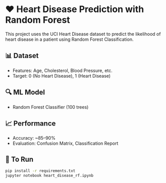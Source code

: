 # ❤️ Heart Disease Prediction with Random Forest

This project uses the UCI Heart Disease dataset to predict the likelihood of heart disease in a patient using Random Forest Classification.

## 📊 Dataset
- Features: Age, Cholesterol, Blood Pressure, etc.
- Target: 0 (No Heart Disease), 1 (Heart Disease)

## 🔍 ML Model
- Random Forest Classifier (100 trees)

## 📈 Performance
- Accuracy: ~85–90%
- Evaluation: Confusion Matrix, Classification Report

## 🚀 To Run
```bash
pip install -r requirements.txt
jupyter notebook heart_disease_rf.ipynb
